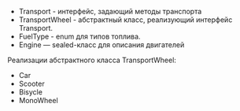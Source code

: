 + Transport - интерфейс, задающий методы транспорта
+ TransportWheel - абстрактный класс, реализующий интерфейс Transport. 
+ FuelType - enum для типов топлива.
+ Engine — sealed-класс для описания двигателей

Реализации абстрактного класса TransportWheel:
+ Car
+ Scooter
+ Bisycle
+ MonoWheel